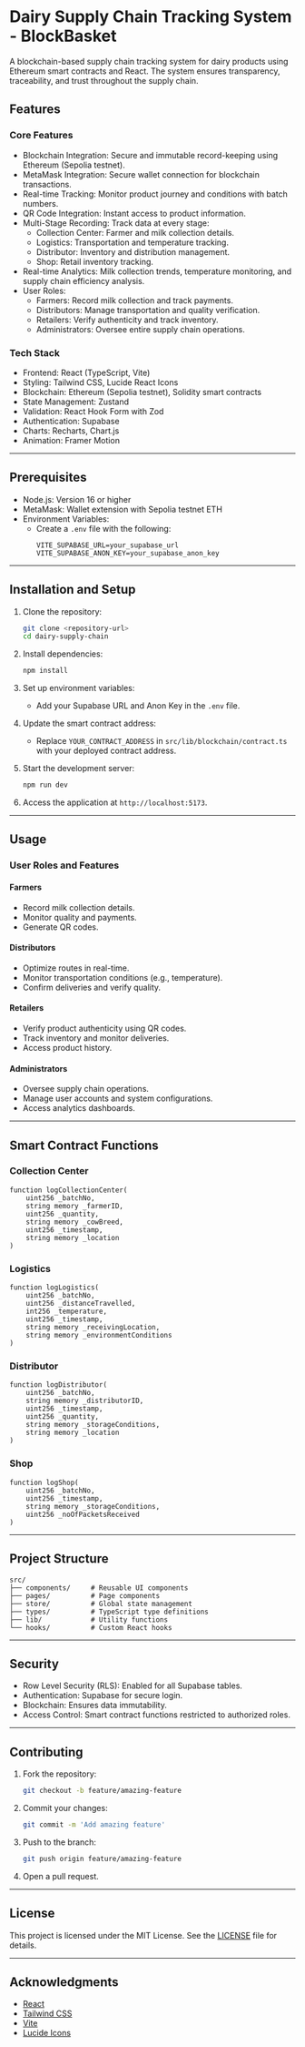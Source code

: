 
# Dairy Supply Chain Tracking System - BlockBasket

A blockchain-based supply chain tracking system for dairy products using Ethereum smart contracts and React. The system ensures transparency, traceability, and trust throughout the supply chain.

## Features

### Core Features
- Blockchain Integration: Secure and immutable record-keeping using Ethereum (Sepolia testnet).
- MetaMask Integration: Secure wallet connection for blockchain transactions.
- Real-time Tracking: Monitor product journey and conditions with batch numbers.
- QR Code Integration: Instant access to product information.
- Multi-Stage Recording: Track data at every stage:
  - Collection Center: Farmer and milk collection details.
  - Logistics: Transportation and temperature tracking.
  - Distributor: Inventory and distribution management.
  - Shop: Retail inventory tracking.
- Real-time Analytics: Milk collection trends, temperature monitoring, and supply chain efficiency analysis.
- User Roles:
  - Farmers: Record milk collection and track payments.
  - Distributors: Manage transportation and quality verification.
  - Retailers: Verify authenticity and track inventory.
  - Administrators: Oversee entire supply chain operations.

### Tech Stack
- Frontend: React (TypeScript, Vite)
- Styling: Tailwind CSS, Lucide React Icons
- Blockchain: Ethereum (Sepolia testnet), Solidity smart contracts
- State Management: Zustand
- Validation: React Hook Form with Zod
- Authentication: Supabase
- Charts: Recharts, Chart.js
- Animation: Framer Motion

---

## Prerequisites

- Node.js: Version 16 or higher
- MetaMask: Wallet extension with Sepolia testnet ETH
- Environment Variables:
  - Create a `.env` file with the following:
    ```
    VITE_SUPABASE_URL=your_supabase_url
    VITE_SUPABASE_ANON_KEY=your_supabase_anon_key
    ```

---

## Installation and Setup

1. Clone the repository:
   ```bash
   git clone <repository-url>
   cd dairy-supply-chain
   ```

2. Install dependencies:
   ```bash
   npm install
   ```

3. Set up environment variables:
   - Add your Supabase URL and Anon Key in the `.env` file.

4. Update the smart contract address:
   - Replace `YOUR_CONTRACT_ADDRESS` in `src/lib/blockchain/contract.ts` with your deployed contract address.

5. Start the development server:
   ```bash
   npm run dev
   ```

6. Access the application at `http://localhost:5173`.

---

## Usage

### User Roles and Features

#### Farmers
- Record milk collection details.
- Monitor quality and payments.
- Generate QR codes.

#### Distributors
- Optimize routes in real-time.
- Monitor transportation conditions (e.g., temperature).
- Confirm deliveries and verify quality.

#### Retailers
- Verify product authenticity using QR codes.
- Track inventory and monitor deliveries.
- Access product history.

#### Administrators
- Oversee supply chain operations.
- Manage user accounts and system configurations.
- Access analytics dashboards.

---

## Smart Contract Functions

### Collection Center
```solidity
function logCollectionCenter(
    uint256 _batchNo,
    string memory _farmerID,
    uint256 _quantity,
    string memory _cowBreed,
    uint256 _timestamp,
    string memory _location
)
```

### Logistics
```solidity
function logLogistics(
    uint256 _batchNo,
    uint256 _distanceTravelled,
    int256 _temperature,
    uint256 _timestamp,
    string memory _receivingLocation,
    string memory _environmentConditions
)
```

### Distributor
```solidity
function logDistributor(
    uint256 _batchNo,
    string memory _distributorID,
    uint256 _timestamp,
    uint256 _quantity,
    string memory _storageConditions,
    string memory _location
)
```

### Shop
```solidity
function logShop(
    uint256 _batchNo,
    uint256 _timestamp,
    string memory _storageConditions,
    uint256 _noOfPacketsReceived
)
```

---

## Project Structure

```
src/
├── components/     # Reusable UI components
├── pages/          # Page components
├── store/          # Global state management
├── types/          # TypeScript type definitions
├── lib/            # Utility functions
└── hooks/          # Custom React hooks
```

---

## Security

- Row Level Security (RLS): Enabled for all Supabase tables.
- Authentication: Supabase for secure login.
- Blockchain: Ensures data immutability.
- Access Control: Smart contract functions restricted to authorized roles.

---

## Contributing

1. Fork the repository:
   ```bash
   git checkout -b feature/amazing-feature
   ```

2. Commit your changes:
   ```bash
   git commit -m 'Add amazing feature'
   ```

3. Push to the branch:
   ```bash
   git push origin feature/amazing-feature
   ```

4. Open a pull request.

---

## License

This project is licensed under the MIT License. See the [LICENSE](LICENSE) file for details.

---

## Acknowledgments

- [React](https://reactjs.org/)
- [Tailwind CSS](https://tailwindcss.com/)
- [Vite](https://vitejs.dev/)
- [Lucide Icons](https://lucide.dev/)


